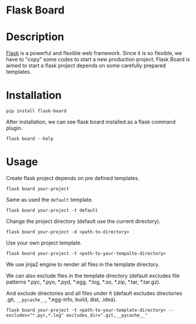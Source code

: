 Flask Board
===========

# Description

[Flask](https://flask.palletsprojects.com/en/1.1.x/) is a powerful and flexible web framework.
Since it is so flexible, we have to "copy" some codes to start a new production project.
Flask Board is aimed to start a flask project depends on some carefully prepared templates.

# Installation

```
pip install flask-board
```

After installation, we can see flask board installed as a flask command plugin.

```
flask board --help
```

# Usage

Create flask project depends on pre defined templates.

```
flask board your-project
```

Same as used the `default` template.

```
flask board your-project -t default
```

Change the project directory (default use the current directory).

```
flask board your-project -d <path-to-directory>
```

Use your own project template.

```
flask board your-project -t <path-to-your-tempalte-directory>
```

We use jinja2 engine to render all files in the template directory.

We can also exclude files in the template directory (default excludes file patterns *.pyc, *.pyo, *.pyd, *.egg, *.log, *.so, *.zip, *.tar, *.tar.gz).

And exclude directories and all files under it (default excludes directories .git, `__pycache__`, *.egg-info, build, dist, .idea).

```
flask board your-project -t <path-to-your-template-directory> --excludes="*.pyc,*.log" excludes_dir=".git,__pycache__"
```
